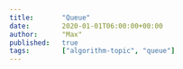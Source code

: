 ```yaml
---
title:       "Queue"
date:        2020-01-01T06:00:00+00:00
author:      "Max"
published:   true
tags:        ["algorithm-topic", "queue"]
---
```

